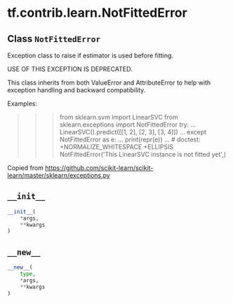 <div itemscope itemtype="http://developers.google.com/ReferenceObject">
<meta itemprop="name" content="tf.contrib.learn.NotFittedError" />
<meta itemprop="path" content="Stable" />
<meta itemprop="property" content="__init__"/>
<meta itemprop="property" content="__new__"/>
</div>

# tf.contrib.learn.NotFittedError

## Class `NotFittedError`



Exception class to raise if estimator is used before fitting.

USE OF THIS EXCEPTION IS DEPRECATED.

This class inherits from both ValueError and AttributeError to help with
exception handling and backward compatibility.

Examples:
>>> from sklearn.svm import LinearSVC
>>> from sklearn.exceptions import NotFittedError
>>> try:
...     LinearSVC().predict([[1, 2], [2, 3], [3, 4]])
... except NotFittedError as e:
...     print(repr(e))
...                        # doctest: +NORMALIZE_WHITESPACE +ELLIPSIS
NotFittedError('This LinearSVC instance is not fitted yet',)

Copied from
https://github.com/scikit-learn/scikit-learn/master/sklearn/exceptions.py

<h2 id="__init__"><code>__init__</code></h2>

``` python
__init__(
    *args,
    **kwargs
)
```



<h2 id="__new__"><code>__new__</code></h2>

``` python
__new__(
    type,
    *args,
    **kwargs
)
```





